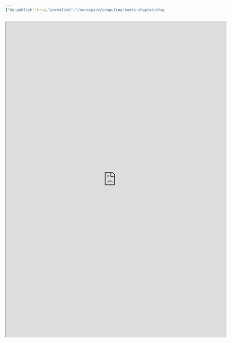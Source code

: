 ```yaml
---
{"dg-publish":true,"permalink":"/aerospace/computing/books-chapter/chapter-16/","noteIcon":"","created":"2025-10-05T23:49:22.151-04:00"}
---
```


<iframe src="https://drive.google.com/file/d/1sAkmJpOaQPJfdVjiag1lvA16wLEXlI4a/view?usp=drive_link" width="700" height="1000" ></iframe>